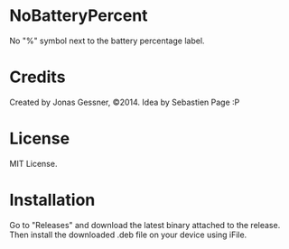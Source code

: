 NoBatteryPercent
================
No "%" symbol next to the battery percentage label.

Credits
========
Created by Jonas Gessner, ©2014.
Idea by Sebastien Page :P

License
=======
MIT License.

Installation
============
Go to "Releases" and download the latest binary attached to the release. Then install the downloaded .deb file on your device using iFile.
